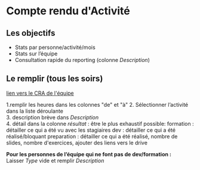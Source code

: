 # Compte rendu d'Activité

## Les objectifs

* Stats par personne/activité/mois
* Stats sur l’équipe
* Consultation rapide du reporting (colonne _Description_)

## Le remplir (tous les soirs)

[lien vers le CRA de l'équipe][cra excel]

1.remplir les heures dans les colonnes "de" et "à" 
2. Sélectionner l’activité dans la liste déroulante  
3. description brève dans  _Description_  
4. détail dans la colonne _résultat_ : être le plus exhaustif possible:
formation : détailler ce qui a été vu avec les stagiaires
dev : détailler ce qui a été réalisé/bloquant
preparation : détailler ce qui a été réalisé, nombre de slides, nombre d'exercices, ajouter des liens vers le drive


**Pour les personnes de l’équipe qui ne font pas de dev/formation :**  
Laisser _Type_ vide et remplir _Description_  

[cra excel]: https://semifirsas-my.sharepoint.com/:f:/r/personal/leonore_semifir_com/Documents/gestion_equipe/cra/?csf=1&web=1&e=peDreM

